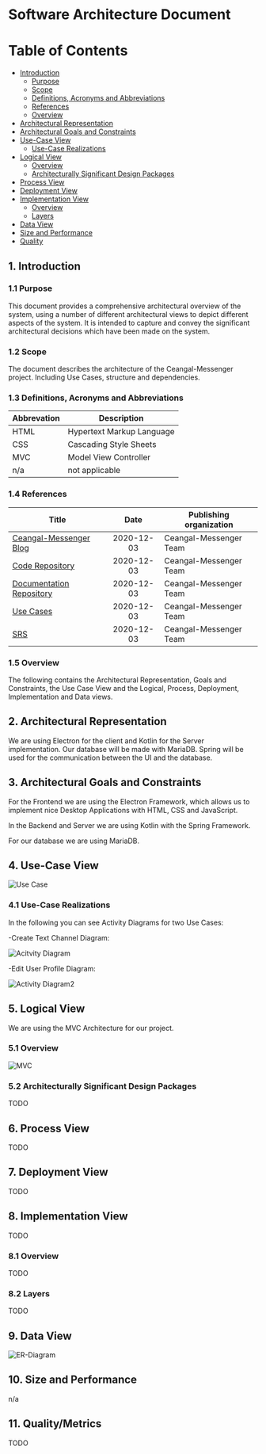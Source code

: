 # Software Architecture Document

# Table of Contents

- [Introduction](#1-introduction)
    - [Purpose](#11-purpose)
    - [Scope](#12-scope)
    - [Definitions, Acronyms and Abbreviations](#13-definitions-acronyms-and-abbreviations)
    - [References](#14-references)
    - [Overview](#15-overview)
- [Architectural Representation](#2-architectural-representation)
- [Architectural Goals and Constraints](#3-architectural-goals-and-constraints)
- [Use-Case View](#4-use-case-view)
    - [Use-Case Realizations](#41-use-case-realizations)
- [Logical View](#5-logical-view)
    - [Overview](#51-overview)
    - [Architecturally Significant Design Packages](#52-architecturally-significant-design-packages)
- [Process View](#6-process-view)
- [Deployment View](#7-deployment-view)
- [Implementation View](#8-implementation-view)
    - [Overview](#81-overview)
    - [Layers](#82-layers)
- [Data View](#9-data-view)
- [Size and Performance](#10-size-and-performance)
- [Quality](#11-qualitymetrics)

## 1. Introduction

### 1.1 Purpose

This document provides a comprehensive architectural overview of the system, using a number of different architectural
views to depict different aspects of the system. It is intended to capture and convey the significant architectural
decisions which have been made on the system.

### 1.2 Scope

The document describes the architecture of the Ceangal-Messenger project. Including Use Cases, structure and
dependencies.

### 1.3 Definitions, Acronyms and Abbreviations

| Abbrevation | Description                            |
| ----------- | -------------------------------------- |
| HTML        | Hypertext Markup Language              |
| CSS         | Cascading Style Sheets                 |
| MVC         | Model View Controller                  |
| n/a         | not applicable                         |

### 1.4 References

| Title                                                                                                                               |     Date     | Publishing organization   |
| ------------------------------------------------------------------------------------------------------------------------------------|:------------:| ------------------------- |
| [Ceangal-Messenger Blog](https://ceangalmessenger.wordpress.com/)                                                                            | 2020-12-03   | Ceangal-Messenger Team            |
| [Code Repository](https://github.com/LorenzSeufert/CeangalMessenger---Code)                                                          | 2020-12-03   | Ceangal-Messenger Team             |
| [Documentation Repository](https://github.com/LorenzSeufert/CeangalMessenger---Documentation)                                                      | 2020-12-03   | Ceangal-Messenger Team              |
| [Use Cases](https://github.com/LorenzSeufert/CeangalMessenger---Documentation/tree/main/UseCases)                                     | 2020-12-03  | Ceangal-Messenger Team  |
| [SRS](https://github.com/LorenzSeufert/CeangalMessenger---Documentation/blob/main/Software_Requirements_Specification.md)                                                      | 2020-12-03   | Ceangal-Messenger Team              |

### 1.5 Overview

The following contains the Architectural Representation, Goals and Constraints, the Use Case View and the Logical,
Process, Deployment, Implementation and Data views.

## 2. Architectural Representation

We are using Electron for the client and Kotlin for the Server implementation. Our database will be made with MariaDB. Spring will be used for the communication between the UI and the database.

## 3. Architectural Goals and Constraints

For the Frontend we are using the Electron Framework, which allows us to implement nice Desktop Applications with HTML,
CSS and JavaScript.

In the Backend and Server we are using Kotlin with the Spring Framework.

For our database we are using MariaDB.

## 4. Use-Case View

![Use Case](UseCaseDiagram.png)

### 4.1 Use-Case Realizations

In the following you can see Activity Diagrams for two Use Cases:

-Create Text Channel Diagram:

![Acitvity Diagram](Diagrams/Activity%20Diagrams/CreateTextChannelDiagram.png)

-Edit User Profile Diagram:

![Activity Diagram2](Diagrams/Activity%20Diagrams/EditUserProfileActivityDiagram.png)

## 5. Logical View

We are using the MVC Architecture for our project.

### 5.1 Overview

![MVC](Diagrams/MVC%20Diagram/MVC.png)

### 5.2 Architecturally Significant Design Packages

TODO

## 6. Process View

TODO

## 7. Deployment View

TODO

## 8. Implementation View

TODO

### 8.1 Overview

TODO

### 8.2 Layers

TODO

## 9. Data View

![ER-Diagram](Diagrams/Database%20Model/CeangalDB%20ER-Model%20v%202.png)

## 10. Size and Performance

n/a

## 11. Quality/Metrics

TODO
